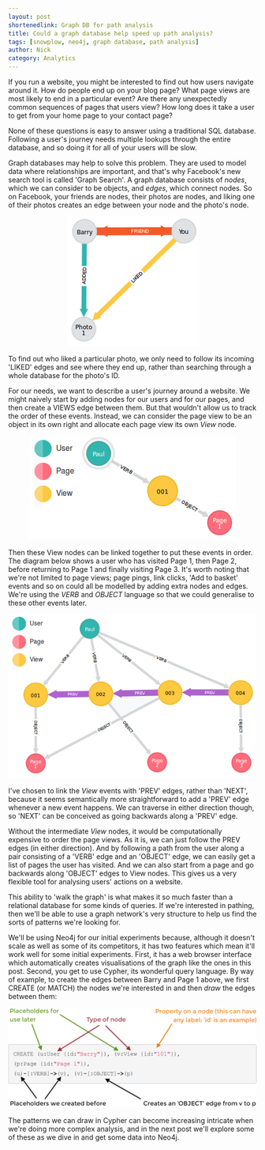 ```yaml
---
layout: post
shortenedlink: Graph DB for path analysis
title: Could a graph database help speed up path analysis?
tags: [snowplow, neo4j, graph database, path analysis]
author: Nick
category: Analytics
---
```


If you run a website, you might be interested to find out how users navigate around it. How do people end up on your blog page? What page views are most likely to end in a particular event? Are there any unexpectedly common sequences of pages that users view? How long does it take a user to get from your home page to your contact page?

None of these questions is easy to answer using a traditional SQL database. Following a user's journey needs multiple lookups through the entire database, and so doing it for all of your users will be slow.

Graph databases may help to solve this problem. They are used to model data where relationships are important, and that's why Facebook's new search tool is called 'Graph Search'. A graph database consists of *nodes*, which we can consider to be objects, and *edges*, which connect nodes. So on Facebook, your friends are nodes, their photos are nodes, and liking one of their photos creates an edge between your node and the photo's node.

<p style="text-align:center"><img src="/assets/img/blog/2014/07/Neo4j-fb-example.png"></p>

To find out who liked a particular photo, we only need to follow its incoming 'LIKED' edges and see where they end up, rather than searching through a whole database for the photo's ID.

For our needs, we want to describe a user's journey around a website. We might naively start by adding nodes for our users and for our pages, and then create a VIEWS edge between them. But that wouldn't allow us to track the order of these events. Instead, we can consider the page view to be an object in its own right and allocate each page view its own *View* node.

<p style="text-align:center"><img src="/assets/img/blog/2014/07/Neo4j-basic-structure.png"></p>

Then these View nodes can be linked together to put these events in order. The diagram below shows a user who has visited Page 1, then Page 2, before returning to Page 1 and finally visiting Page 3. It's worth noting that we're not limited to page views; page pings, link clicks, 'Add to basket' events and so on could all be modelled by adding extra nodes and edges. We're using the *VERB* and *OBJECT* language so that we could generalise to these other events later.

<p style="text-align:center"><img src="/assets/img/blog/2014/07/Neo4j-prev-relationships.png"></p>

I've chosen to link the *View* events with 'PREV' edges, rather than 'NEXT', because it seems semantically more straightforward to add a 'PREV' edge whenever a new event happens. We can traverse in either direction though, so 'NEXT' can be conceived as going backwards along a 'PREV' edge.

Without the intermediate *View* nodes, it would be computationally expensive to order the page views. As it is, we can just follow the PREV edges (in either direction). And by following a path from the user along a pair consisting of a 'VERB' edge and an 'OBJECT' edge, we can easily get a list of pages the user has visited. And we can also start from a page and go backwards along 'OBJECT' edges to View nodes. This gives us a very flexible tool for analysing users' actions on a website.

This ability to 'walk the graph' is what makes it so much faster than a relational database for some kinds of queries. If we're interested in pathing, then we'll be able to use a graph network's very structure to help us find the sorts of patterns we're looking for.

We'll be using Neo4j for our initial experiments because, although it doesn't scale as well as some of its competitors, it has two features which mean it'll work well for some initial experiments. First, it has a web browser interface which automatically creates visualisations of the graph like the ones in this post. Second, you get to use Cypher, its wonderful query language. By way of example, to create the edges between Barry and Page 1 above, we first CREATE (or MATCH) the nodes we're interested in and then *draw* the edges between them:

<p style="text-align:center"><img src="/assets/img/blog/2014/07/Neo4j-code-snippet.PNG"></p>

The patterns we can draw in Cypher can become increasing intricate when we're doing more complex analysis, and in the next post we'll explore some of these as we dive in and get some data into Neo4j.

[image1]: /assets/img/blog/2014/07/Neo4j-fb-example.png
[image2]: /assets/img/blog/2014/07/Neo4j-basic-structure.png
[image3]: /assets/img/blog/2014/07/Neo4j-prev-relationships.png
[image4]: /assets/img/blog/2014/07/Neo4j-code-snippet.PNG